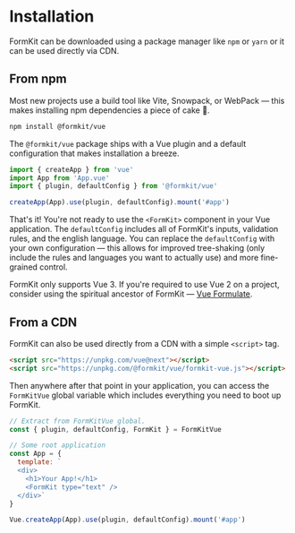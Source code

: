 # Installation

FormKit can be downloaded using a package manager like `npm` or `yarn` or it can be used directly via CDN.

## From npm

Most new projects use a build tool like Vite, Snowpack, or WebPack — this makes installing npm dependencies a piece of cake 🍰.

```sh
npm install @formkit/vue
```

The `@formkit/vue` package ships with a Vue plugin and a default configuration that makes installation a breeze.

```js
import { createApp } from 'vue'
import App from 'App.vue'
import { plugin, defaultConfig } from '@formkit/vue'

createApp(App).use(plugin, defaultConfig).mount('#app')
```

That's it! You're not ready to use the `<FormKit>` component in your Vue application. The `defaultConfig` includes all of FormKit's inputs, validation rules, and the english language. You can replace the `defaultConfig` with your own configuration — this allows for improved tree-shaking (only include the rules and languages you want to actually use) and more fine-grained control.

<callout type="warning" label="Vue 2">
FormKit only supports Vue 3. If you're required to use Vue 2 on a project, consider using the spiritual ancestor of FormKit — <a href="https://vueformulate.com" target="_blank">Vue Formulate</a>.
</callout>


## From a CDN

FormKit can also be used directly from a CDN with a simple `<script>` tag.

```html
<script src="https://unpkg.com/vue@next"></script>
<script src="https://unpkg.com/@formkit/vue/formkit-vue.js"></script>
```

Then anywhere after that point in your application, you can access the `FormKitVue` global variable which includes everything you need to boot up FormKit.

```js
// Extract from FormKitVue global.
const { plugin, defaultConfig, FormKit } = FormKitVue

// Some root application
const App = {
  template: `
  <div>
    <h1>Your App!</h1>
    <FormKit type="text" />
  </div>`
}

Vue.createApp(App).use(plugin, defaultConfig).mount('#app')
```
